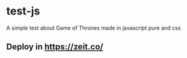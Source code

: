 # test-js
A simple test about Game of Thrones made in javascript pure and css

## Deploy in https://zeit.co/
